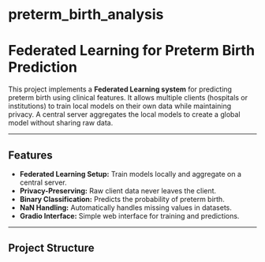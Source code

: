 # preterm_birth_analysis
# Federated Learning for Preterm Birth Prediction

This project implements a **Federated Learning system** for predicting preterm birth using clinical features. It allows multiple clients (hospitals or institutions) to train local models on their own data while maintaining privacy. A central server aggregates the local models to create a global model without sharing raw data.

---

## Features

- **Federated Learning Setup:** Train models locally and aggregate on a central server.
- **Privacy-Preserving:** Raw client data never leaves the client.
- **Binary Classification:** Predicts the probability of preterm birth.
- **NaN Handling:** Automatically handles missing values in datasets.
- **Gradio Interface:** Simple web interface for training and predictions.

---

## Project Structure

